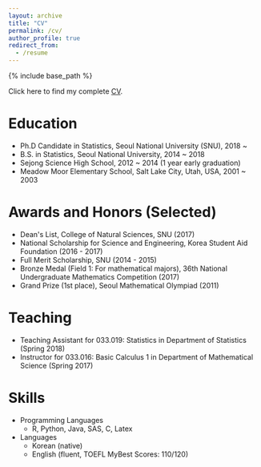 ```yaml
---
layout: archive
title: "CV"
permalink: /cv/
author_profile: true
redirect_from:
  - /resume
---
```


{% include base_path %}

Click here to find my complete [CV](https://austinyi.github.io/assets/CV.pdf).

Education
======
* Ph.D Candidate in Statistics, Seoul National University (SNU), 2018 ~
* B.S. in Statistics, Seoul National University, 2014 ~ 2018
* Sejong Science High School, 2012 ~ 2014 (1 year early graduation)  
* Meadow Moor Elementary School, Salt Lake City, Utah, USA, 2001 ~ 2003  

Awards and Honors (Selected)
======
* Dean's List, College of Natural Sciences, SNU (2017)
* National Scholarship for Science and Engineering, Korea Student Aid Foundation (2016 - 2017)
* Full Merit Scholarship, SNU (2014 - 2015)
* Bronze Medal (Field 1: For mathematical majors), 36th National Undergraduate Mathematics Competition (2017)
* Grand Prize (1st place), Seoul Mathematical Olympiad (2011)

Teaching
======
* Teaching Assistant for 033.019: Statistics in Department of Statistics (Spring 2018)
* Instructor for 033.016: Basic Calculus 1 in Department of Mathematical Science (Spring 2017)

Skills
======
* Programming Languages
  * R, Python, Java, SAS, C, Latex
* Languages
  * Korean (native)
  * English (fluent, TOEFL MyBest Scores: 110/120)
